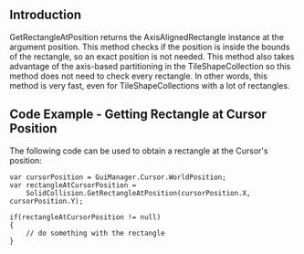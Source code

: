 ## Introduction

GetRectangleAtPosition returns the AxisAlignedRectangle instance at the argument position. This method checks if the position is inside the bounds of the rectangle, so an exact position is not needed. This method also takes advantage of the axis-based partitioning in the TileShapeCollection so this method does not need to check every rectangle. In other words, this method is very fast, even for TileShapeCollections with a lot of rectangles.

## Code Example - Getting Rectangle at Cursor Position

The following code can be used to obtain a rectangle at the Cursor's position:

    var cursorPosition = GuiManager.Cursor.WorldPosition;
    var rectangleAtCursorPosition =
        SolidCollision.GetRectangleAtPosition(cursorPosition.X, cursorPosition.Y);

    if(rectangleAtCursorPosition != null)
    {
        // do something with the rectangle
    }

## 
